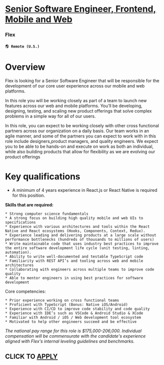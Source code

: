 # [ Senior Software Engineer, Frontend, Mobile and Web](https://www.remotewlb.com/apply/senior-software-engineer-frontend-mobile-and-web)  
### Flex  
#### `🌎 Remote (U.S.)`  

# **Overview**

Flex is looking for a Senior Software Engineer that will be responsible for the development of our core user experience across our mobile and web platforms.

In this role you will be working closely as part of a team to launch new features across our web and mobile platforms. You’ll be developing, designing, testing, and scaling new product offerings that solve complex problems in a simple way for all of our users.

In this role, you can expect to be working closely with other cross functional partners across our organization on a daily basis. Our team works in an agile manner, and some of the partners you can expect to work with in this role include designers,product managers, and quality engineers. We expect you to be able to be hands-on and execute on work as both an individual, while also building products that allow for flexibility as we are evolving our product offerings

# **Key qualifications**

  * A minimum of 4 years experience in React.js or React Native is required for this position.

  

**Skills that are required:**

  

    * Strong computer science fundamentals 
    * A strong focus on building high quality mobile and web UIs to specifications
    * Experience with various architectures and tools within the React Native and React ecosystems (Hooks, Components, Context, Redux).
    * Experience leading and delivering products at a large scale without performance bottlenecks (hundreds of thousands to millions of users)
    * Write maintainable code that uses industry best practices to improve the entire software development life cycle (unit testing, linting, automation).
    * Ability to write well-documented and testable TypeScript code
    * Familiarity with REST API’s and tooling across web and mobile architectures
    * Collaborating with engineers across multiple teams to improve code quality 
    * Able to mentor engineers in using best practices for software development
  

Core competencies:

    * Prior experience working on cross functional teams
    * Proficient with TypeScript (Bonus: Native iOS/Android)
    * Experience with CI/CD to improve code stability and code quality
    * Experience with IDE’s such as VSCode & Android Studio & XCode
    * Familiar with Android / iOS / Web development tool ecosystem
    * Motivated to help other engineers succeed and be effective

_The national pay range for this role is $175,000-206,000. Individual compensation will be commensurate with the candidate's experience aligned with Flex's internal leveling guidelines and benchmarks._

  
## CLICK TO [APPLY](https://www.remotewlb.com/apply/senior-software-engineer-frontend-mobile-and-web)

